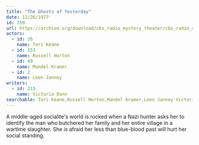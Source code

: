 ```yaml
---
title: "The Ghosts of Yesterday"
date: 12/26/1977
id: 759
url: https://archive.org/download/cbs_radio_mystery_theater/cbs_radio_mystery_theater-0751-0800.zip/cbs_radio_mystery_theater-0751-0800%2Fcbsrmt_0759_the_ghosts_of_yesterday.mp3
actors:  
  - id: 26
    name: Teri Keane  
  - id: 151
    name: Russell Horton  
  - id: 49
    name: Mandel Kramer  
  - id: 2
    name: Leon Janney
writers:  
  - id: 215
    name: Victoria Dann
searchable: Teri Keane,Russell Horton,Mandel Kramer,Leon Janney Victoria Dann
---
```

A middle-aged socialite's world is rocked when a Nazi hunter asks her to identify the man who butchered her family and her entire village in a wartime slaughter. She is afraid her less than blue-blood past will hurt her social standing.